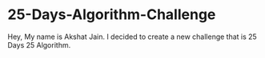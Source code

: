 # 25-Days-Algorithm-Challenge
Hey, My name is Akshat Jain. I decided to create a new challenge that is 25 Days 25 Algorithm.
